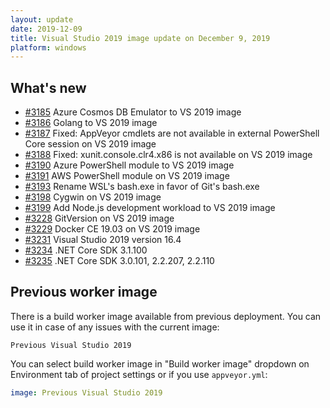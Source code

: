 ```yaml
---
layout: update
date: 2019-12-09
title: Visual Studio 2019 image update on December 9, 2019
platform: windows
---
```


## What's new

* [#3185](https://github.com/appveyor/ci/issues/3185) Azure Cosmos DB Emulator to VS 2019 image
* [#3186](https://github.com/appveyor/ci/issues/3186) Golang to VS 2019 image
* [#3187](https://github.com/appveyor/ci/issues/3187) Fixed: AppVeyor cmdlets are not available in external PowerShell Core session on VS 2019 image
* [#3188](https://github.com/appveyor/ci/issues/3188) Fixed: xunit.console.clr4.x86 is not available on VS 2019 image
* [#3190](https://github.com/appveyor/ci/issues/3190) Azure PowerShell module to VS 2019 image
* [#3191](https://github.com/appveyor/ci/issues/3191) AWS PowerShell module on VS 2019 image
* [#3193](https://github.com/appveyor/ci/issues/3193) Rename WSL's bash.exe in favor of Git's bash.exe
* [#3198](https://github.com/appveyor/ci/issues/3198) Cygwin on VS 2019 image
* [#3199](https://github.com/appveyor/ci/issues/3199) Add Node.js development workload to VS 2019 image
* [#3228](https://github.com/appveyor/ci/issues/3228) GitVersion on VS 2019 image
* [#3229](https://github.com/appveyor/ci/issues/3229) Docker CE 19.03 on VS 2019 image
* [#3231](https://github.com/appveyor/ci/issues/3231) Visual Studio 2019 version 16.4
* [#3234](https://github.com/appveyor/ci/issues/3234) .NET Core SDK 3.1.100
* [#3235](https://github.com/appveyor/ci/issues/3235) .NET Core SDK 3.0.101, 2.2.207, 2.2.110

## Previous worker image

There is a build worker image available from previous deployment. You can use it in case of any issues with the current image:

`Previous Visual Studio 2019`

You can select build worker image in "Build worker image" dropdown on Environment tab of project settings or if you use `appveyor.yml`:

```yaml
image: Previous Visual Studio 2019
```